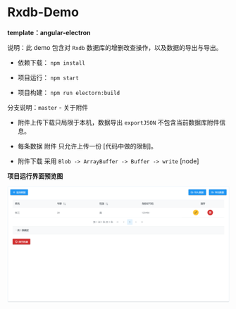 # Rxdb-Demo

**template：angular-electron**

说明：此 demo 包含对 `Rxdb` 数据库的增删改查操作，以及数据的导出与导出。

 - 依赖下载： `npm install`

 - 项目运行： `npm start`

 - 项目构建： `npm run electorn:build`

分支说明：`master` - 关于附件

 - 附件上传下载只局限于本机，数据导出 `exportJSON` 不包含当前数据库附件信息。

 - 每条数据 附件 只允许上传一份 [代码中做的限制]。

 - 附件下载 采用 `Blob -> ArrayBuffer -> Buffer -> write` [node]

**项目运行界面预览图**

![rxdb-demo-screenshoot](./src/assets/github-img/rxdb-demo-screenshoot.png)

